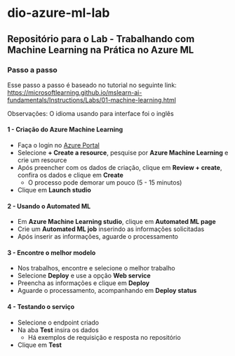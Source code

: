 # dio-azure-ml-lab
## Repositório para o Lab - Trabalhando com Machine Learning na Prática no Azure ML

### Passo a passo

Esse passo a passo é baseado no tutorial no seguinte link: https://microsoftlearning.github.io/mslearn-ai-fundamentals/Instructions/Labs/01-machine-learning.html

Observações: O idioma usando para interface foi o inglês

#### 1 - Criação do Azure Machine Learning

- Faça o login no [Azure Portal](https://portal.azure.com)
- Selecione **+ Create a resource**, pesquise por **Azure Machine Learning** e crie um resource
- Após preencher com os dados de criação, clique em **Review + create**, confira os dados e clique em **Create**
  - O processo pode demorar um pouco (5 - 15 minutos)
-  Clique em **Launch studio**

#### 2 - Usando o Automated ML

- Em **Azure Machine Learning studio**, clique em **Automated ML page**
- Crie um **Automated ML job** inserindo as informações solicitadas
- Após inserir as informações, aguarde o processamento

#### 3 - Encontre o melhor modelo

- Nos trabalhos, encontre e selecione o melhor trabalho
- Selecione **Deploy** e use a opção **Web service**
- Preencha as informações e clique em **Deploy**
- Aguarde o processamento, acompanhando em **Deploy status**

#### 4 - Testando o serviço

- Selecione o endpoint criado
- Na aba **Test** insira os dados
  - Há exemplos de requisição e resposta no repositório
- Clique em **Test**
